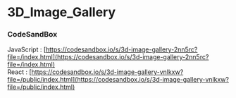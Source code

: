 # 3D_Image_Gallery

### CodeSandBox

JavaScript : [https://codesandbox.io/s/3d-image-gallery-2nn5rc?file=/index.html](https://codesandbox.io/s/3d-image-gallery-2nn5rc?file=/index.html) \
React : [https://codesandbox.io/s/3d-image-gallery-vnlkxw?file=/public/index.html](https://codesandbox.io/s/3d-image-gallery-vnlkxw?file=/public/index.html)
